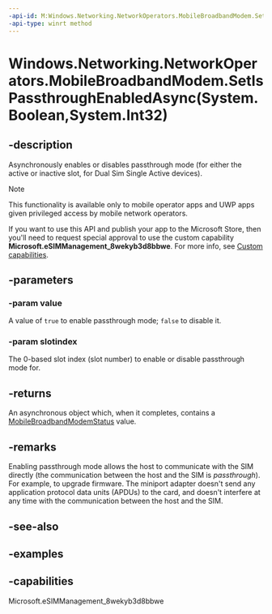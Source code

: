 ```yaml
---
-api-id: M:Windows.Networking.NetworkOperators.MobileBroadbandModem.SetIsPassthroughEnabledAsync(System.Boolean,System.Int32)
-api-type: winrt method
---
```


# Windows.Networking.NetworkOperators.MobileBroadbandModem.SetIsPassthroughEnabledAsync(System.Boolean,System.Int32)

<!--
public Windows.Foundation.IAsyncOperation<Windows.Networking.NetworkOperators.MobileBroadbandModemStatus> SetIsPassthroughEnabledAsync (bool value, int slotindex);
-->


## -description

Asynchronously enables or disables passthrough mode (for either the active or inactive slot, for Dual Sim Single Active devices).

> [!NOTE]
> This functionality is available only to mobile operator apps and UWP apps given privileged access by mobile network operators.
>
> If you want to use this API and publish your app to the Microsoft Store, then you'll need to request special approval to use the custom capability **Microsoft.eSIMManagement_8wekyb3d8bbwe**. For more info, see [Custom capabilities](/windows/uwp/packaging/app-capability-declarations#custom-capabilities).

## -parameters

### -param value

A value of `true` to enable passthrough mode; `false` to disable it.

### -param slotindex

The 0-based slot index (slot number) to enable or disable passthrough mode for.

## -returns

An asynchronous object which, when it completes, contains a [MobileBroadbandModemStatus](mobilebroadbandmodemstatus.md) value.

## -remarks

Enabling passthrough mode allows the host to communicate with the SIM directly (the communication between the host and the SIM is *passthrough*). For example, to upgrade firmware. The miniport adapter doesn't send any application protocol data units (APDUs) to the card, and doesn't interfere at any time with the communication between the host and the SIM.

## -see-also

## -examples

## -capabilities
Microsoft.eSIMManagement_8wekyb3d8bbwe
